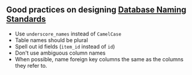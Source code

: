 ## Good practices on designing [Database Naming Standards](https://dev.to/ovid/database-naming-standards-2061)

-   Use `underscore_names` instead of `CamelCase`
-   Table names should be plural
-   Spell out id fields (`item_id` instead of `id`)
-   Don't use ambiguous column names
-   When possible, name foreign key columns the same as the columns they refer to.

